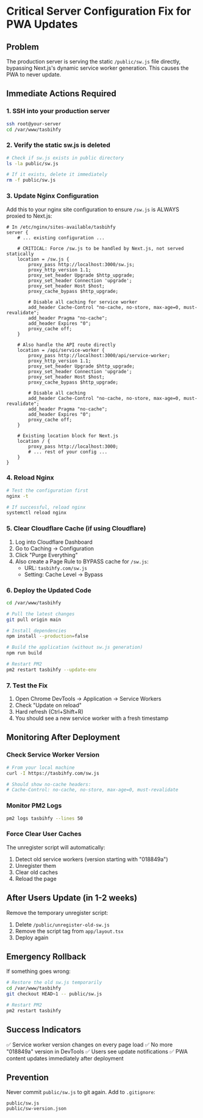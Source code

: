 # Critical Server Configuration Fix for PWA Updates

## Problem
The production server is serving the static `/public/sw.js` file directly, bypassing Next.js's dynamic service worker generation. This causes the PWA to never update.

## Immediate Actions Required

### 1. SSH into your production server
```bash
ssh root@your-server
cd /var/www/tasbihfy
```

### 2. Verify the static sw.js is deleted
```bash
# Check if sw.js exists in public directory
ls -la public/sw.js

# If it exists, delete it immediately
rm -f public/sw.js
```

### 3. Update Nginx Configuration
Add this to your nginx site configuration to ensure `/sw.js` is ALWAYS proxied to Next.js:

```nginx
# In /etc/nginx/sites-available/tasbihfy
server {
    # ... existing configuration ...

    # CRITICAL: Force /sw.js to be handled by Next.js, not served statically
    location = /sw.js {
        proxy_pass http://localhost:3000/sw.js;
        proxy_http_version 1.1;
        proxy_set_header Upgrade $http_upgrade;
        proxy_set_header Connection 'upgrade';
        proxy_set_header Host $host;
        proxy_cache_bypass $http_upgrade;

        # Disable all caching for service worker
        add_header Cache-Control "no-cache, no-store, max-age=0, must-revalidate";
        add_header Pragma "no-cache";
        add_header Expires "0";
        proxy_cache off;
    }

    # Also handle the API route directly
    location = /api/service-worker {
        proxy_pass http://localhost:3000/api/service-worker;
        proxy_http_version 1.1;
        proxy_set_header Upgrade $http_upgrade;
        proxy_set_header Connection 'upgrade';
        proxy_set_header Host $host;
        proxy_cache_bypass $http_upgrade;

        # Disable all caching
        add_header Cache-Control "no-cache, no-store, max-age=0, must-revalidate";
        add_header Pragma "no-cache";
        add_header Expires "0";
        proxy_cache off;
    }

    # Existing location block for Next.js
    location / {
        proxy_pass http://localhost:3000;
        # ... rest of your config ...
    }
}
```

### 4. Reload Nginx
```bash
# Test the configuration first
nginx -t

# If successful, reload nginx
systemctl reload nginx
```

### 5. Clear Cloudflare Cache (if using Cloudflare)
1. Log into Cloudflare Dashboard
2. Go to Caching → Configuration
3. Click "Purge Everything"
4. Also create a Page Rule to BYPASS cache for `/sw.js`:
   - URL: `tasbihfy.com/sw.js`
   - Setting: Cache Level → Bypass

### 6. Deploy the Updated Code
```bash
cd /var/www/tasbihfy

# Pull the latest changes
git pull origin main

# Install dependencies
npm install --production=false

# Build the application (without sw.js generation)
npm run build

# Restart PM2
pm2 restart tasbihfy --update-env
```

### 7. Test the Fix
1. Open Chrome DevTools → Application → Service Workers
2. Check "Update on reload"
3. Hard refresh (Ctrl+Shift+R)
4. You should see a new service worker with a fresh timestamp

## Monitoring After Deployment

### Check Service Worker Version
```bash
# From your local machine
curl -I https://tasbihfy.com/sw.js

# Should show no-cache headers:
# Cache-Control: no-cache, no-store, max-age=0, must-revalidate
```

### Monitor PM2 Logs
```bash
pm2 logs tasbihfy --lines 50
```

### Force Clear User Caches
The unregister script will automatically:
1. Detect old service workers (version starting with "018849a")
2. Unregister them
3. Clear old caches
4. Reload the page

## After Users Update (in 1-2 weeks)

Remove the temporary unregister script:
1. Delete `/public/unregister-old-sw.js`
2. Remove the script tag from `app/layout.tsx`
3. Deploy again

## Emergency Rollback

If something goes wrong:
```bash
# Restore the old sw.js temporarily
cd /var/www/tasbihfy
git checkout HEAD~1 -- public/sw.js

# Restart PM2
pm2 restart tasbihfy
```

## Success Indicators

✅ Service worker version changes on every page load
✅ No more "018849a" version in DevTools
✅ Users see update notifications
✅ PWA content updates immediately after deployment

## Prevention

Never commit `public/sw.js` to git again. Add to `.gitignore`:
```
public/sw.js
public/sw-version.json
```
